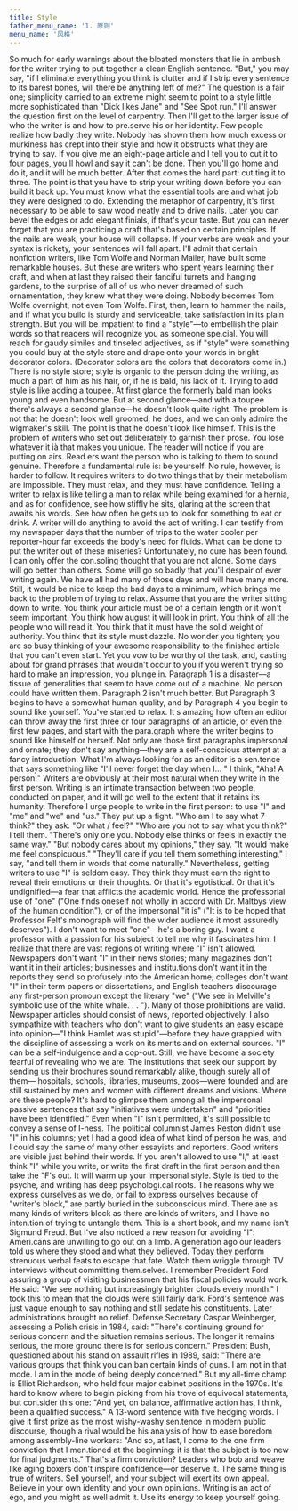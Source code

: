 ```yaml
---
title: Style
father_menu_name: '1. 原则'
menu_name: '风格'
---
```


So much for early warnings about the bloated monsters that lie in ambush for the writer trying to put together a clean English sentence.
"But," you may say, "if I eliminate everything you think is clutter and if I strip every sentence to its barest bones, will there be anything left of me?" The question is a fair one; simplicity carried to an extreme might seem to point to a style little more sophisticated than "Dick likes Jane" and "See Spot run."
I'll answer the question first on the level of carpentry. Then I'll get to the larger issue of who the writer is and how to pre.serve his or her identity.
Few people realize how badly they write. Nobody has shown them how much excess or murkiness has crept into their style and how it obstructs what they are trying to say. If you give me an eight-page article and I tell you to cut it to four pages, you'll howl and say it can't be done. Then you'll go home and do it, and it will be much better. After that comes the hard part: cut.ting it to three.
The point is that you have to strip your writing down before you can build it back up. You must know what the essential tools are and what job they were designed to do. Extending the metaphor of carpentry, it's first necessary to be able to saw wood neatly and to drive nails. Later you can bevel the edges or add elegant finials, if that's your taste. But you can never forget that you are practicing a craft that's based on certain principles. If the nails are weak, your house will collapse. If your verbs are weak and your syntax is rickety, your sentences will fall apart.
I'll admit that certain nonfiction writers, like Tom Wolfe and Norman Mailer, have built some remarkable houses. But these are writers who spent years learning their craft, and when at last they raised their fanciful turrets and hanging gardens, to the surprise of all of us who never dreamed of such ornamentation, they knew what they were doing. Nobody becomes Tom Wolfe overnight, not even Tom Wolfe.
First, then, learn to hammer the nails, and if what you build is sturdy and serviceable, take satisfaction in its plain strength.
But you will be impatient to find a "style"—to embellish the plain words so that readers will recognize you as someone spe.cial. You will reach for gaudy similes and tinseled adjectives, as if "style" were something you could buy at the style store and drape onto your words in bright decorator colors. (Decorator colors are the colors that decorators come in.) There is no style store; style is organic to the person doing the writing, as much a part of him as his hair, or, if he is bald, his lack of it. Trying to add style is like adding a toupee. At first glance the formerly bald man looks young and even handsome. But at second glance—and with a toupee there's always a second glance—he doesn't look quite right. The problem is not that he doesn't look well groomed; he does, and we can only admire the wigmaker's skill. The point is that he doesn't look like himself.
This is the problem of writers who set out deliberately to garnish their prose. You lose whatever it ià that makes you unique. The reader will notice if you are putting on airs. Read.ers want the person who is talking to them to sound genuine. Therefore a fundamental rule is: be yourself.
No rule, however, is harder to follow. It requires writers to do two things that by their metabolism are impossible. They must relax, and they must have confidence.
Telling a writer to relax is like telling a man to relax while being examined for a hernia, and as for confidence, see how stiffly he sits, glaring at the screen that awaits his words. See how often he gets up to look for something to eat or drink. A writer will do anything to avoid the act of writing. I can testify from my newspaper days that the number of trips to the water cooler per reporter-hour far exceeds the body's need for fluids.
What can be done to put the writer out of these miseries? Unfortunately, no cure has been found. I can only offer the con.soling thought that you are not alone. Some days will go better than others. Some will go so badly that you'll despair of ever writing again. We have all had many of those days and will have many more.
Still, it would be nice to keep the bad days to a minimum, which brings me back to the problem of trying to relax.
Assume that you are the writer sitting down to write. You think your article must be of a certain length or it won't seem important. You think how august it will look in print. You think of all the people who will read it. You think that it must have the solid weight of authority. You think that its style must dazzle. No wonder you tighten; you are so busy thinking of your awesome responsibility to the finished article that you can't even start. Yet you vow to be worthy of the task, and, casting about for grand phrases that wouldn't occur to you if you weren't trying so hard to make an impression, you plunge in.
Paragraph 1 is a disaster—a tissue of generalities that seem to have come out of a machine. No person could have written them. Paragraph 2 isn't much better. But Paragraph 3 begins to have a somewhat human quality, and by Paragraph 4 you begin to sound like yourself. You've started to relax. It s amazing how often an editor can throw away the first three or four paragraphs of an article, or even the first few pages, and start with the para.graph where the writer begins to sound like himself or herself. Not only are those first paragraphs impersonal and ornate; they don't say anything—they are a self-conscious attempt at a fancy introduction. What I'm always looking for as an editor is a sen.tence that says something like "I'll never forget the day when I... " I think, "Aha! A person!"
Writers are obviously at their most natural when they write in the first person. Writing is an intimate transaction between two people, conducted on paper, and it will go well to the extent that it retains its humanity. Therefore I urge people to write in the first person: to use "I" and "me" and "we" and "us." They put up a fight.
"Who am I to say what 7 think?" they ask. "Or what / feel?"
"Who are you not to say what you think?" I tell them. "There's only one you. Nobody else thinks or feels in exactly the same way."
"But nobody cares about my opinions," they say. "It would make me feel conspicuous." "They'll care if you tell them something interesting," I say, "and tell them in words that come naturally."
Nevertheless, getting writers to use "I" is seldom easy. They think they must earn the right to reveal their emotions or their thoughts. Or that it's egotistical. Or that it's undignified—a fear that afflicts the academic world. Hence the professorial use of "one" ("One finds oneself not wholly in accord with Dr. Maltbys view of the human condition"), or of the impersonal "it is" ("It is to be hoped that Professor Felt's monograph will find the wider audience it most assuredly deserves"). I don't want to meet "one"—he's a boring guy. I want a professor with a passion for his subject to tell me why it fascinates him.
I realize that there are vast regions of writing where "I" isn't allowed. Newspapers don't want "I" in their news stories; many magazines don't want it in their articles; businesses and institu.tions don't want it in the reports they send so profusely into the American home; colleges don't want "I" in their term papers or dissertations, and English teachers discourage any first-person pronoun except the literary "we" ("We see in Melville's symbolic use of the white whale. . . "). Many of those prohibitions are valid. Newspaper articles should consist of news, reported objectively. I also sympathize with teachers who don't want to give students an easy escape into opinion—"I think Hamlet was stupid"—before they have grappled with the discipline of assessing a work on its merits and on external sources. "I" can be a self-indulgence and a cop-out.
Still, we have become a society fearful of revealing who we are. The institutions that seek our support by sending us their brochures sound remarkably alike, though surely all of them— hospitals, schools, libraries, museums, zoos—were founded and are still sustained by men and women with different dreams and visions. Where are these people? It's hard to glimpse them among all the impersonal passive sentences that say "initiatives were undertaken" and "priorities have been identified."
Even when "I" isn't permitted, it's still possible to convey a sense of I-ness. The political columnist James Reston didn't use "I" in his columns; yet I had a good idea of what kind of person he was, and I could say the same of many other essayists and reporters. Good writers are visible just behind their words. If you aren't allowed to use "I," at least think "I" while you write, or write the first draft in the first person and then take the "F's out. It will warm up your impersonal style.
Style is tied to the psyche, and writing has deep psychologi.cal roots. The reasons why we express ourselves as we do, or fail to express ourselves because of "writer's block," are partly buried in the subconscious mind. There are as many kinds of writers block as there are kinds of writers, and I have no inten.tion of trying to untangle them. This is a short book, and my name isn't Sigmund Freud.
But I've also noticed a new reason for avoiding "I": Ameri.cans are unwilling to go out on a limb. A generation ago our leaders told us where they stood and what they believed. Today they perform strenuous verbal feats to escape that fate. Watch them wriggle through TV interviews without committing them.selves. I remember President Ford assuring a group of visiting businessmen that his fiscal policies would work. He said: "We see nothing but increasingly brighter clouds every month." I took this to mean that the clouds were still fairly dark. Ford's sentence was just vague enough to say nothing and still sedate his constituents.
Later administrations brought no relief. Defense Secretary Caspar Weinberger, assessing a Polish crisis in 1984, said: "There's continuing ground for serious concern and the situation remains serious. The longer it remains serious, the more ground there is for serious concern." President Bush, questioned about his stand on assault rifles in 1989, said: "There are various groups that think you can ban certain kinds of guns. I am not in that mode. I am in the mode of being deeply concerned."
But my all-time champ is Elliot Richardson, who held four major cabinet positions in the 1970s. It's hard to know where to begin picking from his trove of equivocal statements, but con.sider this one: "And yet, on balance, affirmative action has, I think, been a qualified success." A 13-word sentence with five hedging words. I give it first prize as the most wishy-washy sen.tence in modern public discourse, though a rival would be his analysis of how to ease boredom among assembly-line workers: "And so, at last, I come to the one firm conviction that I men.tioned at the beginning: it is that the subject is too new for final judgments."
That's a firm conviction? Leaders who bob and weave like aging boxers don't inspire confidence—or deserve it. The same thing is true of writers. Sell yourself, and your subject will exert its own appeal. Believe in your own identity and your own opin.ions. Writing is an act of ego, and you might as well admit it. Use its energy to keep yourself going.
